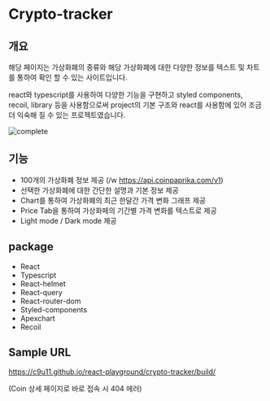 # Crypto-tracker



## 개요

해당 페이지는 가상화폐의 종류와 해당 가상화폐에 대한 다양한 정보를 텍스트 및 차트를 통하여 확인 할 수 있는 사이트입니다.

react와 typescript를 사용하여 다양한 기능을 구현하고 styled components, recoil, library 등을 사용함으로써 project의 기본 구조와 react를 사용함에 있어 조금 더 익숙해 질 수 있는 프로젝트였습니다.

![complete](https://user-images.githubusercontent.com/29428714/145825174-a4662338-36ca-435a-9fe7-7113be8b666f.gif)


## 기능

- 100개의 가상화폐 정보 제공 (/w https://api.coinpaprika.com/v1)
- 선택한 가상화폐에 대한 간단한 설명과 기본 정보 제공
- Chart를 통하여 가상화폐의 최근 한달간 가격 변화 그래프 제공
- Price Tab을 통하여 가상화페의 기간별 가격 변화를 텍스트로 제공
- Light mode / Dark mode 제공



## package

- React
- Typescript
- React-helmet
- React-query
- React-router-dom
- Styled-components
- Apexchart
- Recoil



## Sample URL

https://c9u11.github.io/react-playground/crypto-tracker/build/

(Coin 상세 페이지로 바로 접속 시 404 에러)
